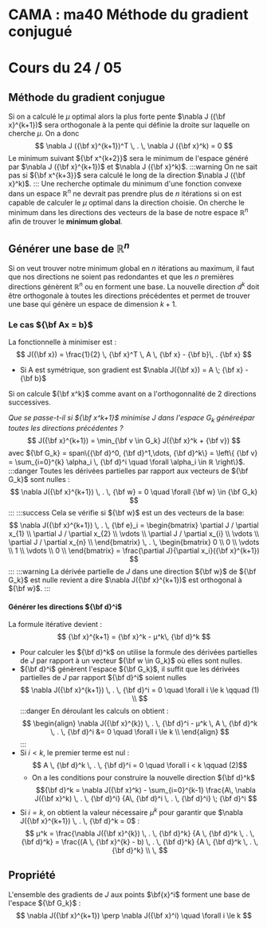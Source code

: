 # CAMA : ma40 Méthode du gradient conjugué
# Cours du 24 / 05

## Méthode du gradient conjugue

Si on a calculé le $\mu$ optimal alors la plus forte pente $\nabla J ({\bf x}^{k+1})$ sera orthogonale à la pente qui définie la droite sur laquelle on cherche $\mu$. On a donc
$$
\nabla J ({\bf x}^{k+1})^T \, . \, \nabla J ({\bf x}^k) = 0
$$
Le minimum suivant ${\bf x^{k+2}}$ sera le minimum de l'espace généré par $\nabla J ({\bf x}^{k+1})$ et $\nabla J ({\bf x}^k)$.
:::warning
On ne sait pas si ${\bf x^{k+3}}$ sera calculé le long de la direction $\nabla J ({\bf x}^k)$.
:::
Une recherche optimale du minimum d'une fonction convexe dans un espace $\mathbb{R}^n$ ne devrait pas prendre plus de $n$ itérations si on est capable de calculer le $\mu$ optimal dans la direction choisie.
On cherche le minimum dans les directions des vecteurs de la base de notre espace $\mathbb{R}^n$ afin de trouver le **minimum global**.

## Générer une base de $\mathbb{R}^n$
Si on veut trouver notre minimum global en $n$ itérations au maximum, il faut que nos directions ne soient pas redondantes et que les $n$ premières directions génèrent $\mathbb{R}^n$ ou en forment une base.
La nouvelle direction $d^k$ doit être orthogonale à toutes les directions précédentes et permet de trouver une base qui génère un espace de dimension $k + 1$.
### Le cas ${\bf Ax = b}$
La fonctionnelle à minimiser est :
$$
J({\bf x}) = \frac{1}{2} \, {\bf x}^T \, A \, {\bf x} - {\bf b}\, . {\bf x}
$$
* Si A est symétrique, son gradient est $\nabla J({\bf x}) = A \; {\bf x} - {\bf b}$

Si on calcule ${\bf x^k}$ comme avant on a l'orthogonnalité de 2 directions successives.

*Que se passe-t-il si ${\bf x^k+1}$ minimise $J$ dans l'espace $G_k$ généreépar toutes les directions précédentes ?*
$$
J({\bf x}^{k+1}) = \min_{\bf v \in G_k} J({\bf x}^k + {\bf v})
$$
avec ${\bf G_k} = span\{{\bf d}^0, {\bf d}^1,\dots, {\bf d}^k\} =  \left\{ {\bf v} = \sum_{i=0}^{k} \alpha_i \, {\bf d}^i \quad \forall \alpha_i \in ℝ \right\}$.
:::danger
Toutes les dérivées partielles par rapport aux vecteurs de ${\bf G_k}$ sont nulles :
$$
\nabla J({\bf x}^{k+1}) \, . \, {\bf w} = 0 \quad \forall {\bf w} \in {\bf G_k}
$$
:::
:::success
Cela se vérifie si ${\bf w}$ est un des vecteurs de la base:
$$ 
\nabla J({\bf x}^{k+1}) \, . \, {\bf e}_i = \begin{bmatrix}
\partial J / \partial x_{1} \\
\partial J / \partial x_{2} \\
\vdots \\
\partial J / \partial x_{i} \\
\vdots \\
\partial J / \partial x_{n} \\
\end{bmatrix}
\, . \,
\begin{bmatrix}
0 \\
0 \\
\vdots \\
1 \\
\vdots \\
0 \\
\end{bmatrix} =
\frac{\partial J}{\partial x_i}({\bf x}^{k+1}) 
$$
:::
:::warning
La dérivée partielle de $J$ dans une direction ${\bf w}$ de ${\bf G_k}$ est nulle revient a dire  $\nabla J({\bf x}^{k+1})$ est orthogonal à ${\bf w}$.
:::
#### Générer les directions  ${\bf d}^i$
La formule itérative devient :
$$
{\bf x}^{k+1} =  {\bf x}^k - µ^k\, {\bf d}^k
$$
* Pour calculer les ${\bf d}^k$ on utilise la formule des dérivées partielles de $J$ par rapport à un vecteur ${\bf w \in G_k}$ où elles sont nulles.
* ${\bf d}^i$ génèrent l'espace ${\bf G_k}$, il suffit que les dérivées partielles de $J$ par rapport ${\bf d}^i$ soient nulles
$$
\nabla J({\bf x}^{k+1}) \, . \, {\bf d}^i = 0 \quad \forall i \le k \qquad (1) \\
$$
:::danger
En déroulant les calculs on obtient : 
$$
\begin{align}
\nabla J({\bf x}^{k}) \, . \, {\bf d}^i - µ^k \, A \, {\bf d}^k \, . \, {\bf d}^i &= 0 \quad \forall i \le k \\
\end{align}
$$
:::
* Si $i \lt k$, le premier terme est nul : $$ A \, {\bf d}^k \, . \, {\bf d}^i = 0 \quad \forall i < k \qquad (2)$$
    * On a les conditions pour construire la nouvelle direction ${\bf d}^k$ $${\bf d}^k = \nabla J({\bf x}^k) 
            - \sum_{i=0}^{k-1} \frac{A\, \nabla J({\bf x}^k) \, . \, {\bf d}^i}
                                    {A\, {\bf d}^i \, . \, {\bf d}^i} \; {\bf d}^i $$
* Si $i =k$, on obtient la valeur nécessaire $µ^k$ pour garantir que $\nabla J({\bf x}^{k+1}) \, . \, {\bf d}^k = 0$ : $$
µ^k = \frac{\nabla J({\bf x}^{k}) \, . \, {\bf d}^k}
         {A \, {\bf d}^k \, . \, {\bf d}^k}
 = \frac{(A \, {\bf x}^{k} - b) \, . \, {\bf d}^k}
         {A \, {\bf d}^k \, . \, {\bf d}^k} \\
\,         
$$
## Propriété
L'ensemble des gradients de $J$ aux points $\bf{x}^i$ forment une base de l'espace ${\bf G_k}$ : 
$$
\nabla J({\bf x}^{k+1}) \perp \nabla J({\bf x}^i) \quad \forall i \le k
$$
